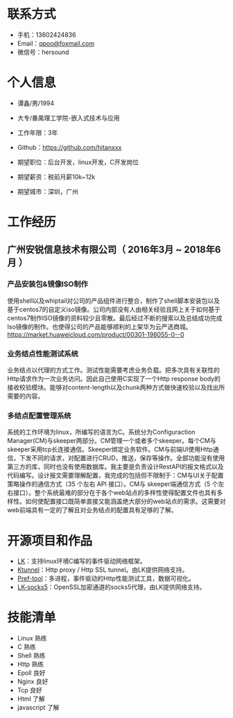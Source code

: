 
# 联系方式
- 手机：13602424836
- Email：qpoo@foxmail.com
- 微信号：hersound


# 个人信息

 - 谭鑫/男/1994 
 - 大专/番禺理工学院-嵌入式技术与应用
 - 工作年限：3年
 - Github：https://github.com/hitanxxx

 - 期望职位：后台开发，linux开发，C开发岗位
 - 期望薪资：税前月薪10k~12k
 - 期望城市：深圳，广州


# 工作经历

## 广州安锐信息技术有限公司（ 2016年3月 ~ 2018年6月 ）
### 产品安装包&镜像ISO制作
使用shell以及whiptail对公司的产品组件进行整合，制作了shell脚本安装包以及基于centos7的自定义iso镜像。公司内部没有人由相关经验且网上关于如何基于centos7制作ISO镜像的资料较少且零散。最后经过不断的搜索以及总结成功完成Iso镜像的制作。也使得公司的产品能够顺利的上架华为云严选商城。https://market.huaweicloud.com/product/00301-198055-0--0
  
  
  ### 业务结点性能测试系统
业务结点以代理的方式工作。测试性能需要考虑业务负载。把多次具有关联性的Http请求作为一次业务访问。因此自己使用C实现了一个Http response body的接收校验模块。能够对content-length以及chunk两种方式做快速校验以及找出所需要的内容。


### 多结点配置管理系统
系统的工作环境为linux，所编写的语言为C。系统分为Configuraction Manager(CM)与skeeper两部分。CM管理一个或者多个skeeper。每个CM与skeeper采用tcp长连接通信。Skeeper绑定业务软件。CM与前端UI使用Http通信，下发不同的请求，对配置进行CRUD，推送，保存等操作。全部功能没有使用第三方的库，同时也没有使用数据库。我主要是负责设计RestAPI的报文格式以及代码编写。设计报文需要理解配置，我完成的包括但不限制于：CM与UI关于配置策略操作的通信方式（35 个左右 API 接口）。CM与 skeeper端通信方式（5 个左右接口）。整个系统最难的部分在于各个web站点的多样性使得配置文件也具有多样性。如何使配置接口既简单直接又能涵盖绝大部分的web站点的需求。这需要对web前端具有一定的了解且对业务结点的配置具有足够的了解。
# 开源项目和作品
  - [LK](https://github.com/hitanxxx/LK)：支持linux环境C编写的事件驱动网络框架。
  - [Ktunnel](https://github.com/hitanxxx/k_tunnel)：Http proxy / Http SSL tunnel。由LK提供网络支持。
  - [Pref-tool](https://github.com/hitanxxx/perf_tool)：多进程，事件驱动的Http性能测试工具，数据可视化。
  - [LK-socks5](https://github.com/hitanxxx/lk_socks5)：OpenSSL加密通道的socks5代理，由LK提供网络支持。
# 技能清单
- Linux	熟练
- C	熟练
- Shell	熟练
- Http	熟练
- Epoll	良好
- Nginx	良好
- Tcp	良好
- Html 了解
- javascript 了解


